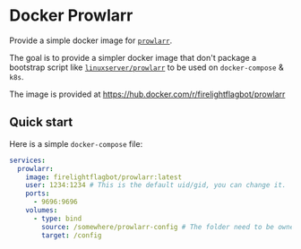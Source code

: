# Docker Prowlarr

Provide a simple docker image for [`prowlarr`].

[`prowlarr`]: https://github.com/Prowlarr/Prowlarr

The goal is to provide a simpler docker image that don't package a bootstrap script like [`linuxserver/prowlarr`] to be used on `docker-compose` & `k8s`.

[`linuxserver/prowlarr`]: https://github.com/linuxserver/docker-prowlarr

The image is provided at <https://hub.docker.com/r/firelightflagbot/prowlarr>

## Quick start

Here is a simple `docker-compose` file:

```yaml
services:
  prowlarr:
    image: firelightflagbot/prowlarr:latest
    user: 1234:1234 # This is the default uid/gid, you can change it.
    ports:
      - 9696:9696
    volumes:
      - type: bind
        source: /somewhere/prowlarr-config # The folder need to be owned by the set'd user in `services.prowlarr.user` (prowlarr need to be able to write to it).
        target: /config
```

